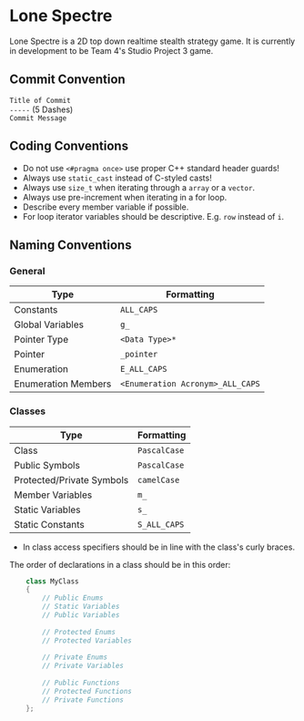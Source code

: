 # Lone Spectre

Lone Spectre is a 2D top down realtime stealth strategy game. It is currently in development to be Team 4's Studio Project 3 game.

## Commit Convention
`Title of Commit`</br>
`-----` (5 Dashes)</br>
`Commit Message`</br>

## Coding Conventions
- Do not use `<#pragma once>` use proper C++ standard header guards!
- Always use `static_cast` instead of C-styled casts!
- Always use `size_t` when iterating through a `array` or a `vector`.
- Always use pre-increment when iterating in a for loop.
- Describe every member variable if possible.
- For loop iterator variables should be descriptive. E.g. `row` instead of `i`.

## Naming Conventions
### General 
| Type  | Formatting |
| ------------- | ------------- |
| Constants | `ALL_CAPS`  |
| Global Variables | `g_` |
| Pointer Type | `<Data Type>*` |
| Pointer | `_pointer` |
| Enumeration | `E_ALL_CAPS`|
| Enumeration Members | `<Enumeration Acronym>_ALL_CAPS` |

### Classes
| Type  | Formatting |
| ------------- | ------------- |
| Class | `PascalCase` |
| Public Symbols | `PascalCase` |
| Protected/Private Symbols | `camelCase` |
| Member Variables | `m_` |
| Static Variables | `s_` |
| Static Constants | `S_ALL_CAPS` |


- In class access specifiers should be in line with the class's curly braces.

The order of declarations in a class should be in this order:

```C++
    class MyClass
    {
    	// Public Enums
    	// Static Variables
    	// Public Variables
    	
		// Protected Enums
    	// Protected Variables
    	
    	// Private Enums
    	// Private Variables
    	
    	// Public Functions
    	// Protected Functions
    	// Private Functions
    };
```